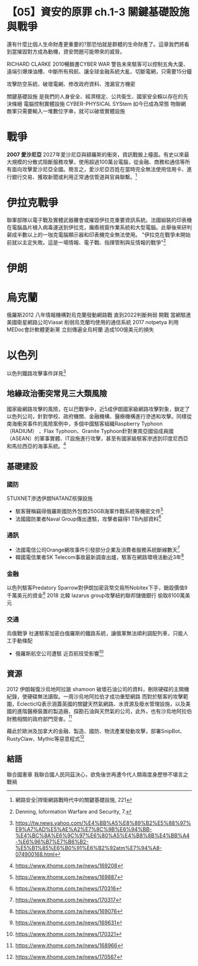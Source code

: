 # 【05】資安的原罪 ch.1-3 關鍵基礎設施與戰爭

還有什麼比個人生命財產更重要的?那恐怕就是群體的生命財產了。這章我們將看到當摧毀對方成為動機，資安問題可能帶來的威脅。

RICHARD CLARKE 2010暢銷書CYBER WAR 警告未來駭客可以控制五角大廈、遠端引爆煉油槽、中斷所有飛航、讓全球金融系統大亂、切斷電網，只需要15分鐘

攻擊防空系統、破壞電網、修改政府資料、洩漏官方機密

關鍵基礎設施 是我們的人身安全、經濟穩定、公共衛生、國家安全賴以存在的先決條絕
電腦控制實體設施 CYBER-PHYSICAL SYStem 如今已成為常態 物聯網 敵軍只需要輸入一堆數位字串，就可以破壞實體設施
# 戰爭

**2007 愛沙尼亞**
2027年愛沙尼亞與額羅斯的衝突，資訊戰搬上檯面。有史以來最大規模的分散式阻斷服務攻擊，使用超過100萬台電腦，從金融、商務和通信等所有面向攻擊愛沙尼亞全國。簡言之，愛沙尼亞百姓在當時完全無法使用信用卡、進行銀行交易、獲取新聞或利用正常通信管道與官員聯繫。[^1]

# 伊拉克戰爭
聯軍部隊以電子戰及實體武器攤會或摧毀伊拉克重要資訊系統。法國組裝的印表機在電腦晶片植入病毒運送到伊拉克，癱瘓視窗作業系統和大型電腦。此舉後來研判鄵成半數以上的一咖克電腦顯示器和印表機完全無法使用。
"伊拉克在戰爭未開始前就以主定失敗。這是一場情報、電子戰、指揮管制與反情報的戰爭"[^2]

# 伊朗

# 烏克蘭
俄羅斯2012 八年情報機構對烏克蘭發動網路戰 直到2022判斷夠弱 開戰 
當網駭進美國衛星網路公司Viasat 削弱烏克蘭均使用的通信系統
2017 notpetya 利用MEDoc會計軟體更新黨 立刻傳遍全烏柯蘭 造成100億美元的損失


# 以色列
以色列鐵路攻擊事件詳見[^4]


## 地緣政治衝突常見三大類風險
國家級網路攻擊的風險，在以巴戰爭中，近5成伊朗國家級網路攻擊對象，鎖定了以色列公司，針對學校、政府機關、金融機構、醫療機構進行滲透和攻擊。同樣從南海衝突事件的風險案例中，多個中國駭客組織Raspberry Typhoon（RADIUM） 、Flax Typhoon、Granite Typhoon針對東南亞國協成員國（ASEAN）的軍事實體、IT設施進行攻擊，甚至有國家級駭客滲透到印度尼西亞和馬拉西亞的海事系統。[^12]

## 基礎建設
### 國防
STUXNET滲透伊朗NATANZ核彈設施


- 駭客聲稱竊得俄羅斯國防外包商250GB海軍作戰系統等機密文件[^5]
- 法國國防業者Naval Group傳出遭駭，攻擊者竊得1 TB內部資料[^6]
### 通訊
- 法國電信公司Orange網攻事件引發部分企業及消費者服務系統斷線數天[^7]
- 韓國電信業者SK Telecom事故最新調查出爐，駭客在網路環境活動近3年[^11]
### 金融
以色列駭客Predatory Sparrow對伊朗加密貨幣交易所Nobitex下手，銷毀價值9千萬美元的資金[^3]
2018 北韓 lazarus group攻擊紐約聯邦儲備銀行 偷取8100萬美元

### 交通
烏俄戰爭 社運駭客加密白俄羅斯的鐵路系統，讓俄軍無法順利調配列車，只能人工手動條配
- 俄羅斯航空公司遭駭 近百航班受影響[^8]

## 資源
2012 伊朗報復沙烏地阿拉跛 shamoon 破壞石油公司的資料，刪除硬碟的主開機紀錄，使硬碟無法讀取。一周沙烏地阿拉伯才成功重堅網路
而對於駭客的攻擊範圍，EclecticIQ表示涵蓋英國的關鍵天然氣網路、水資源及廢水管理設施，以及美國的進階醫療裝置的製造廠、探勘石油與天然氣的公司，此外，也有沙烏地阿拉伯財務相關的政府部門受害。[^9]

藉此於歐洲及加拿大的金融、製造、國防、物流產業發動攻擊，部署SnipBot、RustyClaw、Mythic等惡意程式[^10]



## 結語
聯合國憲章 我聯合國人民同茲決心，欲免後世再遭今代人類兩度身歷慘不堪言之戰禍

[^1]:  網路安全|捍衛網路戰時代中的關鍵基礎設施, 221
[^2]: Denning, Ioformation Warfare and Security, 7.
[^3]: https://www.ithome.com.tw/news/169631
[^4]: https://tw.news.yahoo.com/%E4%BB%A5%E8%89%B2%E5%88%97%E9%A7%AD%E5%AE%A2%E7%8C%9B%E6%94%BB-%E4%BC%8A%E6%9C%97%E6%80%A5%E4%B8%8B%E4%BB%A4-%E6%96%B7%E7%B6%B2-%E5%B1%85%E6%B0%91%E6%B2%92atm%E7%94%A8-074900168.html
[^5]: https://www.ithome.com.tw/news/169887
[^6]: https://www.ithome.com.tw/news/170316
[^7]: https://www.ithome.com.tw/news/170317
[^8]: https://www.ithome.com.tw/news/170321
[^9]: https://www.ithome.com.tw/news/168966
[^10]: https://www.ithome.com.tw/news/170567
[^11]: https://www.ithome.com.tw/news/169076
[^12]: https://www.ithome.com.tw/news/169208